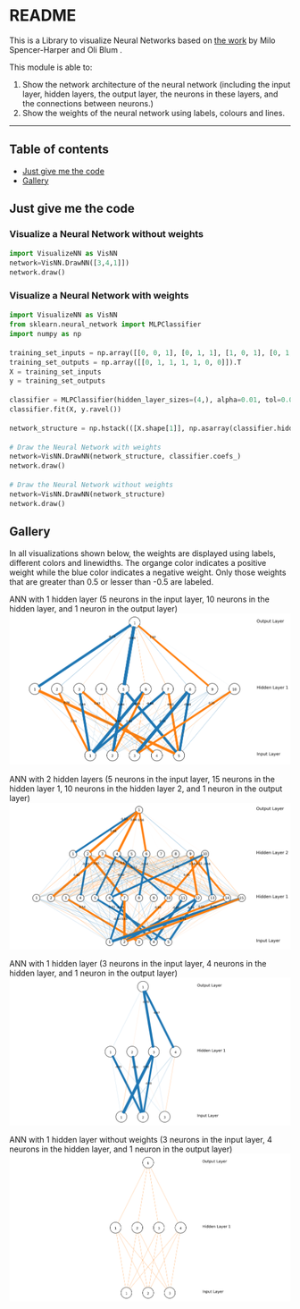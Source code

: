 README
===========================
This is a Library to visualize Neural Networks based on [the work](https://stackoverflow.com/a/37366154/10404826) by Milo Spencer-Harper and Oli Blum .

This module is able to:
1. Show the network architecture of the neural network (including the input layer, hidden layers, the output layer, the neurons in these layers, and the connections between neurons.)
2. Show the weights of the neural network using labels, colours and lines.

****
## Table of contents
* [Just give me the code](#just-give-me-the-code)
* [Gallery](#gallery)


Just give me the code
----------

### Visualize a Neural Network without weights
```Python
import VisualizeNN as VisNN
network=VisNN.DrawNN([3,4,1]])
network.draw()
```

### Visualize a Neural Network with weights
```Python
import VisualizeNN as VisNN
from sklearn.neural_network import MLPClassifier
import numpy as np

training_set_inputs = np.array([[0, 0, 1], [0, 1, 1], [1, 0, 1], [0, 1, 0], [1, 0, 0], [1, 1, 1], [0, 0, 0]])
training_set_outputs = np.array([[0, 1, 1, 1, 1, 0, 0]]).T
X = training_set_inputs
y = training_set_outputs

classifier = MLPClassifier(hidden_layer_sizes=(4,), alpha=0.01, tol=0.001, random_state=1)
classifier.fit(X, y.ravel())

network_structure = np.hstack(([X.shape[1]], np.asarray(classifier.hidden_layer_sizes), [y.shape[1]]))

# Draw the Neural Network with weights
network=VisNN.DrawNN(network_structure, classifier.coefs_)
network.draw()

# Draw the Neural Network without weights
network=VisNN.DrawNN(network_structure)
network.draw()
```

Gallery
------
In all visualizations shown below, the weights are displayed using labels, different colors and linewidths. The organge color indicates a positive weight while the blue color indicates a negative weight. Only those weights that are greater than 0.5 or lesser than -0.5 are labeled.

ANN with 1 hidden layer (5 neurons in the input layer, 10 neurons in the hidden layer, and 1 neuron in the output layer)
![](/img/ANN_1.png "")

ANN with 2 hidden layers (5 neurons in the input layer, 15 neurons in the hidden layer 1, 10 neurons in the hidden layer 2, and 1 neuron in the output layer)
![](/img/ANN_2.png "")

ANN with 1 hidden layer (3 neurons in the input layer, 4 neurons in the hidden layer, and 1 neuron in the output layer)
![](/img/ANN_3.png)

ANN with 1 hidden layer without weights (3 neurons in the input layer, 4 neurons in the hidden layer, and 1 neuron in the output layer)
![](/img/ANN_4.png)
